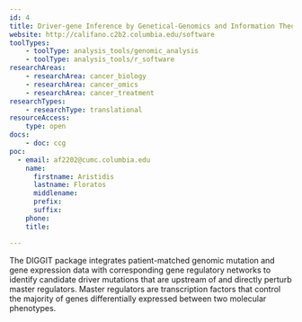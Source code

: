 ```yaml
---
id: 4
title: Driver-gene Inference by Genetical-Genomics and Information Theory (DIGGIT)
website: http://califano.c2b2.columbia.edu/software
toolTypes:
    - toolType: analysis_tools/genomic_analysis
    - toolType: analysis_tools/r_software
researchAreas:
    - researchArea: cancer_biology
    - researchArea: cancer_omics
    - researchArea: cancer_treatment
researchTypes:
    - researchType: translational
resourceAccess:
    type: open
docs:
    - doc: ccg
poc: 
  - email: af2202@cumc.columbia.edu
    name:
      firstname: Aristidis
      lastname: Floratos
      middlename: 
      prefix: 
      suffix: 
    phone: 
    title: 

---
```

The DIGGIT package integrates patient-matched genomic mutation and gene expression data with corresponding gene regulatory networks to identify candidate driver mutations that are upstream of and directly perturb master regulators. Master regulators are transcription factors that control the majority of genes differentially expressed between two molecular phenotypes.
